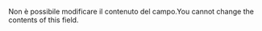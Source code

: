 <span data-ttu-id="803bc-101">Non è possibile modificare il contenuto del campo.</span><span class="sxs-lookup"><span data-stu-id="803bc-101">You cannot change the contents of this field.</span></span>

